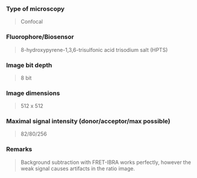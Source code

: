 ### Type of microscopy

> Confocal

### Fluorophore/Biosensor

> 8-hydroxypyrene-1,3,6-trisulfonic acid trisodium salt (HPTS)

### Image bit depth

> 8 bit

### Image dimensions

> 512 x 512

### Maximal signal intensity (donor/acceptor/max possible)

> 82/80/256

### Remarks

> Background subtraction with FRET-IBRA works perfectly, however the
> weak signal causes artifacts in the ratio image.